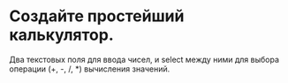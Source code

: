# Создайте простейший калькулятор.  
 Два текстовых поля для ввода чисел, и select между ними для выбора операции (+, -, /, *) вычисления значений.